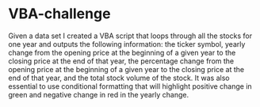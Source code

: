 # VBA-challenge

Given a data set I created a VBA script that loops through all the stocks for one year and outputs the following information: the ticker symbol, yearly change from the opening price at the beginning of a given year to the closing price at the end of that year, the percentage change from the opening price at the beginning of a given year to the closing price at the end of that year, and the total stock volume of the stock. It was also essential to use conditional formatting that will highlight positive change in green and negative change in red in the yearly change. 
